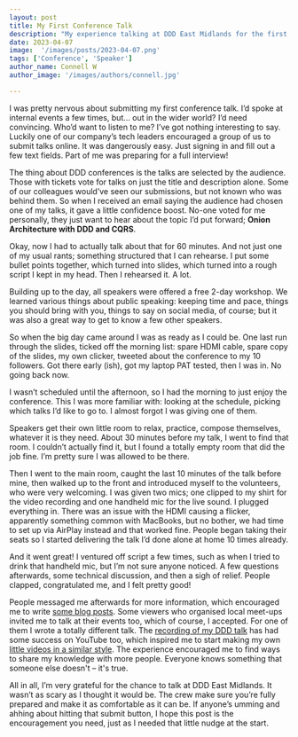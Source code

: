 ```yaml
---
layout: post
title: My First Conference Talk
description: "My experience talking at DDD East Midlands for the first time"
date: 2023-04-07
image:  '/images/posts/2023-04-07.png'
tags: ['Conference', 'Speaker']
author_name: Connell W
author_image: '/images/authors/connell.jpg'

---
```


I was pretty nervous about submitting my first conference talk. I’d spoke at internal events a few times, but… out in the wider world? I’d need convincing. Who’d want to listen to me? I’ve got nothing interesting to say. Luckily one of our company’s tech leaders encouraged a group of us to submit talks online. It was dangerously easy. Just signing in and fill out a few text fields. Part of me was preparing for a full interview!

The thing about DDD conferences is the talks are selected by the audience. Those with tickets vote for talks on just the title and description alone. Some of our colleagues would’ve seen our submissions, but not known who was behind them. So when I received an email saying the audience had chosen one of my talks, it gave a little confidence boost. No-one voted for me personally, they just want to hear about the topic I’d put forward; **Onion Architecture with DDD and CQRS**.

Okay, now I had to actually talk about that for 60 minutes. And not just one of my usual rants; something structured that I can rehearse. I put some bullet points together, which turned into slides, which turned into a rough script I kept in my head. Then I rehearsed it. A lot.

Building up to the day, all speakers were offered a free 2-day workshop. We learned various things about public speaking: keeping time and pace, things you should bring with you, things to say on social media, of course; but it was also a great way to get to know a few other speakers.

So when the big day came around I was as ready as I could be. One last run through the slides, ticked off the morning list: spare HDMI cable, spare copy of the slides, my own clicker, tweeted about the conference to my 10 followers. Got there early (ish), got my laptop PAT tested, then I was in. No going back now.

I wasn’t scheduled until the afternoon, so I had the morning to just enjoy the conference. This I was more familiar with: looking at the schedule, picking which talks I’d like to go to. I almost forgot I was giving one of them.

Speakers get their own little room to relax, practice, compose themselves, whatever it is they need. About 30 minutes before my talk, I went to find that room. I couldn’t actually find it, but I found a totally empty room that did the job fine. I’m pretty sure I was allowed to be there.

Then I went to the main room, caught the last 10 minutes of the talk before mine, then walked up to the front and introduced myself to the volunteers, who were very welcoming. I was given two mics; one clipped to my shirt for the video recording and one handheld mic for the live sound. I plugged everything in. There was an issue with the HDMI causing a flicker, apparently something common with MacBooks, but no bother, we had time to set up via AirPlay instead and that worked fine. People began taking their seats so I started delivering the talk I’d done alone at home 10 times already.

And it went great! I ventured off script a few times, such as when I tried to drink that handheld mic, but I’m not sure anyone noticed. A few questions afterwards, some technical discussion, and then a sigh of relief. People clapped, congratulated me, and I felt pretty good!

People messaged me afterwards for more information, which encouraged me to write [some blog posts](https://www.connell.dev/blog). Some viewers who organised local meet-ups invited me to talk at their events too, which of course, I accepted. For one of them I wrote a totally different talk. The [recording of my DDD talk](https://www.youtube.com/watch?v=CdZzfqwnx4I) has had some success on YouTube too, which inspired me to start making my own [little videos in a similar style](https://www.youtube.com/@drawingboxes). The experience encouraged me to find ways to share my knowledge with more people. Everyone knows something that someone else doesn't – it's true.

All in all, I’m very grateful for the chance to talk at DDD East Midlands. It wasn’t as scary as I thought it would be. The crew make sure you’re fully prepared and make it as comfortable as it can be. If anyone’s umming and ahhing about hitting that submit button, I hope this post is the encouragement you need, just as I needed that little nudge at the start.